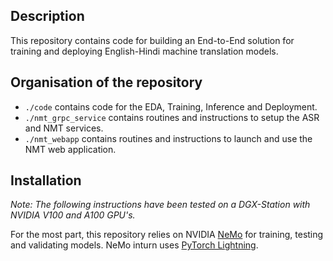 ## Description
This repository contains code for building an End-to-End solution for training and deploying English-Hindi machine translation models.

## Organisation of the repository
* `./code` contains code for the EDA, Training, Inference and Deployment.
* `./nmt_grpc_service` contains routines and instructions to setup the ASR and NMT services.
* `./nmt_webapp` contains routines and instructions to launch and use the NMT web application.

## Installation 
*Note: The following instructions have been tested on a DGX-Station with NVIDIA V100 and A100 GPU's.*

For the most part, this repository relies on NVIDIA [NeMo](https://github.com/NVIDIA/NeMo) for training, testing and validating models. NeMo inturn uses [PyTorch Lightning](https://www.pytorchlightning.ai/).
